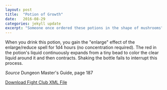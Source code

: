 ```yaml
---
layout: post
title:  "Potion of Growth"
date:   2016-08-29
categories: jekyll update
excerpt: "Someone once ordered these potions in the shape of mushrooms"
---
```


When you drink this potion, you gain the "enlarge" effect of the enlarge/reduce spell for 1d4 hours (no concentration required). The red in the potion's liquid continuously expands from a tiny bead to color the clear liquid around it and then contracts. Shaking the bottle fails to interrupt this process.

_Source_ Dungeon Master's Guide, page 187

<a href="{{site.url}}/for-the-players/items/potion-of-growth.xml">Download Fight Club XML File</a>
